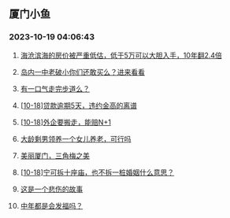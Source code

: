 ## 厦门小鱼 
### 2023-10-19 04:06:43

1. [海沧滨海的房价被严重低估，低于5万可以大胆入手，10年翻2.4倍](http://bbs.xmfish.com/read-htm-tid-18090756.html)

2. [岛内一中老破小你们还敢买么？进来看看](http://bbs.xmfish.com/read-htm-tid-18090840.html)

3. [有一口气走完步道么？](http://bbs.xmfish.com/read-htm-tid-18090905.html)

4. [[10-18]贷款逾期5天，违约金高的离谱](http://bbs.xmfish.com/read-htm-tid-18090919.html)

5. [[10-18]外企要搬走，能赔N+1](http://bbs.xmfish.com/read-htm-tid-18090960.html)

6. [大龄剩男领养一个女儿养老，可行吗](http://bbs.xmfish.com/read-htm-tid-18090969.html)

7. [美丽厦门，三角梅之美](http://bbs.xmfish.com/read-htm-tid-18090781.html)

8. [[10-18]宁可拆十座庙，也不拆一桩婚姻什么意思？](http://bbs.xmfish.com/read-htm-tid-18090768.html)

9. [这是一个悲伤的故事](http://bbs.xmfish.com/read-htm-tid-18090802.html)

10. [中年都是会发福吗？](http://bbs.xmfish.com/read-htm-tid-18091033.html)

